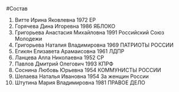 #Состав
1. Витте Ирина Яковлевна 1972 ЕР
2. Горячева Дина Игоревна 1986 ЯБЛОКО
3. Григорьева Анастасия Михайловна 1991 Российский Союз Молодежи
4. Григорьева Наталия Владимировна 1969 ПАТРИОТЫ РОССИИ
5. Егикян Елизавета Арамаисовна 1961 ЛДПР
6. Ланцева Алла Николаевна 1952 СР
7. Павлов Дмитрий Олегович 1993 КПРФ
8. Соснина Любовь Юрьевна 1954 КОММУНИСТЫ РОССИИ
9. Шелаева Наталья Ивановна 1954 За женщин России
10. Штутина Мария Владимировна 1981 ПРАВОЕ ДЕЛО

